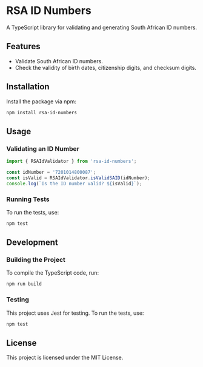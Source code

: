 # RSA ID Numbers

A TypeScript library for validating and generating South African ID numbers.

## Features

- Validate South African ID numbers.
- Check the validity of birth dates, citizenship digits, and checksum digits.

## Installation

Install the package via npm:

```bash
npm install rsa-id-numbers
```

## Usage

### Validating an ID Number

```typescript
import { RSAIdValidator } from 'rsa-id-numbers';

const idNumber = '7201014800087';
const isValid = RSAIdValidator.isValidSAID(idNumber);
console.log(`Is the ID number valid? ${isValid}`);
```

### Running Tests

To run the tests, use:

```bash
npm test
```

## Development

### Building the Project

To compile the TypeScript code, run:

```bash
npm run build
```

### Testing

This project uses Jest for testing. To run the tests, use:

```bash
npm test
```

## License

This project is licensed under the MIT License.